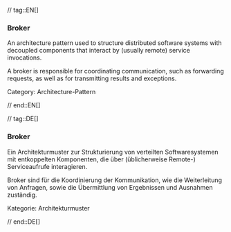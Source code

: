 // tag::EN[]
### Broker

An architecture pattern used to structure distributed software systems with decoupled
components that interact by (usually remote) service invocations.

  A broker is responsible for coordinating communication, such as forwarding requests,
  as well as for transmitting results and exceptions.

Category: Architecture-Pattern


// end::EN[]

// tag::DE[]
### Broker

Ein Architekturmuster zur Strukturierung von verteilten
Softwaresystemen mit entkoppelten Komponenten, die über (üblicherweise
Remote-) Serviceaufrufe interagieren.

Broker sind für die Koordinierung der Kommunikation, wie die
Weiterleitung von Anfragen, sowie die Übermittlung von Ergebnissen und
Ausnahmen zuständig.

Kategorie: Architekturmuster



// end::DE[]

